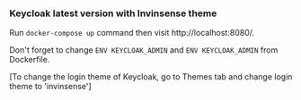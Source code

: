 ### Keycloak latest version with Invinsense theme
Run `docker-compose up` command then visit http://localhost:8080/.

Don't forget to change `ENV KEYCLOAK_ADMIN` and `ENV KEYCLOAK_ADMIN` from Dockerfile.

[To change the login theme of Keycloak, go to Themes tab and change login theme to 'invinsense']